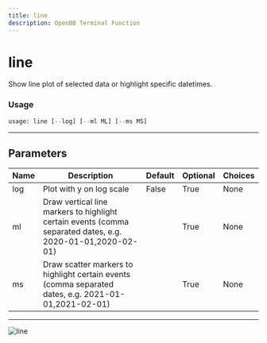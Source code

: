 ```yaml
---
title: line
description: OpenBB Terminal Function
---
```


# line

Show line plot of selected data or highlight specific datetimes.

### Usage 
```python
usage: line [--log] [--ml ML] [--ms MS]
```
---
## Parameters

| Name | Description | Default | Optional | Choices |
| ---- | ----------- | ------- | -------- | ------- |
| log | Plot with y on log scale | False | True | None |
| ml | Draw vertical line markers to highlight certain events (comma separated dates, e.g. 2020-01-01,2020-02-01) |  | True | None |
| ms | Draw scatter markers to highlight certain events (comma separated dates, e.g. 2021-01-01,2021-02-01) |  | True | None |
---
![line](https://user-images.githubusercontent.com/46355364/154307397-9c2e9325-bce6-494d-994f-a6d7db798798.png)

